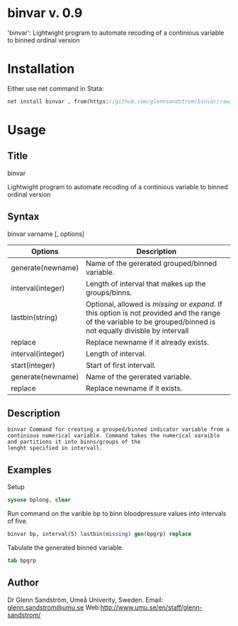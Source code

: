 # binvar v. 0.9
'binvar': Lightwight program to automate recoding of a continious variable to binned ordinal version 

Installation
============
Either use net command in Stata:
```stata
net install binvar , from(https://github.com/glennsandstrom/binvar/raw/main/)
```
Usage
=====


Title
-----

binvar 

Lightwight program to automate recoding of a continious variable to binned ordinal version 

Syntax
------
binvar varname [, options]

Options           | Description
----------------- | -------------
generate(newname) | Name of the gererated grouped/binned variable.
interval(integer) | Length of interval that makes up the groups/binns.
lastbin(string)   | Optional, allowed is *missing* or *expand*. If this option is not provided and the range of the variable to be grouped/binned is not equally divisble by intervall
replace           | Replace newname if it already exists.
interval(integer) | Length of interval.
start(integer)    | Start of first intervall.
generate(newname) | Name of the gererated variable.
replace           | Replace newname if it exists.




Description
------------

    binvar Command for creating a grouped/binned indicator variable from a continious numerical variable. Command takes the numerical varaible and partitions it into binns/groups of the
    lenght specified in intervall.  


Examples
--------

Setup
```stata
sysuse bplong, clear
```

Run command on the varible bp to binn bloodpressure values into intervals of five.
```stata
binvar bp, interval(5) lastbin(missing) gen(bpgrp) replace
```

Tabulate the generated binned variable.
```stata
tab bpgrp
```

Author
-------

Dr Glenn Sandström, Umeå Univerity, Sweden.
Email: glenn.sandstrom@umu.se
Web:http://www.umu.se/en/staff/glenn-sandstrom/

